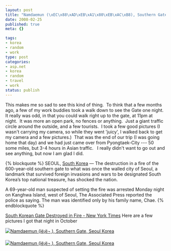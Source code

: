 ```yaml
--- 
layout: post
title: "Namdaemun (\xEC\x88\xAD\xEB\xA1\x80\xEB\xAC\xB8), Southern Gate, Seoul Korea, Destroyed in Fire"
date: 2008-02-25
published: true
meta: {}

tags: 
- korea
- random
- work
type: post
categories: 
- asp.net
- korea
- random
- travel
- work
status: publish
---
```



This makes me so sad to see this kind of thing.  To think that a few months ago, a few of my work buddies took a walk down to see the Gate one night.  It really was odd, in that you could walk right up to the gate, at 11pm at night.  It was more an open park, no fences or anything.  Just a giant traffic circle around the outside, and a few tourists.  I took a few good pictures (I wasn't carrying my camera, so while they went 'juicy', I walked back to get my camera and a few pictures.)  That was the end of our trip (I was going home that day) and we had just came over from Pyongtaek-City --- 50 some miles, but 3-4 hours in Asian traffic.   I really didn't want to go out and see anything, but now I am glad I did.

{% blockquote %}
SEOUL, [South Korea](http://topics.nytimes.com/top/news/international/countriesandterritories/southkorea/index.html?inline=nyt-geo) — The destruction in a fire of the 600-year-old southern gate to what was once the walled city of Seoul, a landmark that survived foreign invasions and wars to be designated South Korea’s top national treasure, has shocked the nation.

A 69-year-old man suspected of setting the fire was arrested Monday night on Kanghwa Island, west of Seoul, The Associated Press reported the police as saying. The man was identified only by his family name, Chae.
{% endblockquote %}

[South Korean Gate Destroyed in Fire - New York Times](http://www.nytimes.com/2008/02/12/world/asia/12korea.html?_r=1&ref=world&oref=slogin)
Here are a few pictures I got that night in October

[![Namdaemun (ì­ë¡ë¬¸), Southern Gate, Seoul Korea](http://media.eick.us/2011/05/1571511045_148cf5c1df1.jpg)](http://www.flickr.com/photos/andreweick/1571511045/ "Namdaemun (ì­ë¡ë¬¸), Southern Gate, Seoul Korea by AndrewEick, on Flickr")

[![Namdaemun (ì­ë¡ë¬¸), Southern Gate, Seoul Korea](http://media.eick.us/2011/05/1571518831_2cdbe697ce1.jpg)](http://www.flickr.com/photos/andreweick/1571518831/ "Namdaemun (ì­ë¡ë¬¸), Southern Gate, Seoul Korea by AndrewEick, on Flickr")
